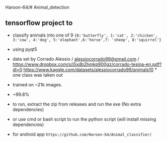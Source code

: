 Haroon-64/# Animal_detection

## tensorflow project to
* classify animals into one of 9 `{0:'butterfly', 1:'cat', 2:'chicken', 3:'cow', 4:'dog', 5:'elephant',6:'horse',7: 'sheep', 8:'squirrel'}`
* using pyqt5
* data set by Corrado Alessio / alessiocorrado99@gmail.com / https://www.dropbox.com/s/j5xdb2hmkp900gz/corrado-tesina-en.pdf?dl=0
https://www.kaggle.com/datasets/alessiocorrado99/animals10       * one class was taken out

* trained on ~21k images.
* ~99.8%

* to run, extract the zip from releases and run the exe  (No extra dependencies)
* or use cmd or bash script to run the python script (will install missing dependencies)
* for android app `https://github.com/Haroon-64/Animal_classifier/`
